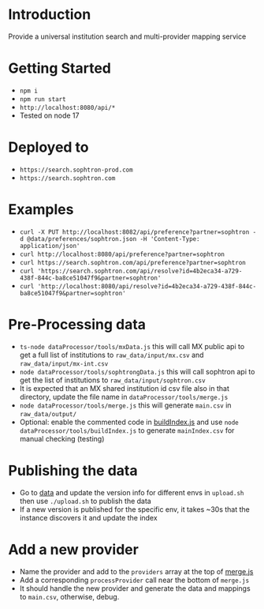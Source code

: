 # Introduction 
Provide a universal institution search and multi-provider mapping service

# Getting Started
- `npm i`
- `npm run start`
- `http://localhost:8080/api/*`
- Tested on node 17

# Deployed to 
- `https://search.sophtron-prod.com`
- `https://search.sophtron.com`

# Examples
- `curl -X PUT http://localhost:8082/api/preference?partner=sophtron -d @data/preferences/sophtron.json -H 'Content-Type: application/json'`
- `curl http://localhost:8080/api/preference?partner=sophtron`
- `curl https://search.sophtron.com/api/preference?partner=sophtron`
- `curl 'https://search.sophtron.com/api/resolve?id=4b2eca34-a729-438f-844c-ba8ce51047f9&partner=sophtron'`
- `curl 'http://localhost:8080/api/resolve?id=4b2eca34-a729-438f-844c-ba8ce51047f9&partner=sophtron'`

# Pre-Processing data
- `ts-node dataProcessor/tools/mxData.js` this will call MX public api to get a full list of institutions to `raw_data/input/mx.csv` and `raw_data/input/mx-int.csv`
- `node dataProcessor/tools/sophtrongData.js` this will call sophtron api to get the list of institutions to `raw_data/input/sophtron.csv`
- It is expected that an MX shared institution id csv file also in that directory, update the file name in `dataProcessor/tools/merge.js`
- `node dataProcessor/tools/merge.js` this will generate `main.csv` in `raw_data/output/` 
- Optional: enable the commented code in [buildIndex.js](application/dataProcessor/tools/buildIndex.js) and use `node dataProcessor/tools/buildIndex.js` to generate `mainIndex.csv` for manual checking (testing)

# Publishing the data
- Go to [data](data/) and update the version info for different envs in `upload.sh` then use `./upload.sh` to publish the data
- If a new version is published for the specific env, it takes ~30s that the instance discovers it and update the index  

# Add a new provider
- Name the provider and add to the `providers` array at the top of [merge.js](application/dataProcessor/tools/merge.js)
- Add a corresponding `processProvider` call near the bottom of `merge.js`
- It should handle the new provider and generate the data and mappings to `main.csv`, otherwise, debug.
